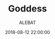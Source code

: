 ---
layout: project
title:  "Goddess"
date:   2018-08-12 22:00:00
author: ALEBAT
categories:
- project
img: 1.jpg
thumb: thumb1.png
carousel:
- 1.jpg
---